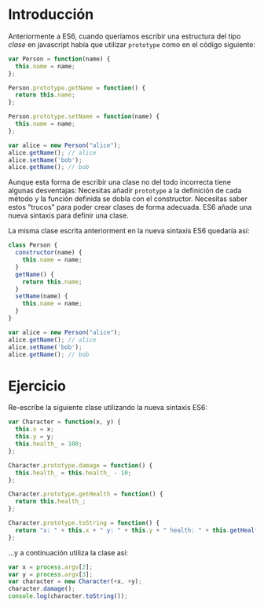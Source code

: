 # Introducción
Anteriormente a ES6, cuando queríamos escribir una estructura del tipo *clase* en javascript había que utilizar `prototype` como en el código siguiente:

```javascript
var Person = function(name) {
  this.name = name;
};

Person.prototype.getName = function() {
  return this.name;
};

Person.prototype.setName = function(name) {
  this.name = name;
};

var alice = new Person("alice");
alice.getName(); // alice
alice.setName('bob');
alice.getName(); // bob
```
Aunque esta forma de escribir una clase no del todo incorrecta tiene algunas desventajas:
Necesitas añadir `prototype` a la definición de cada método y la función definida se dobla con el constructor. Necesitas saber estos "trucos" para poder crear clases de forma adecuada. ES6 añade una nueva sintaxis para definir una clase.

La misma clase escrita anteriorment en la nueva sintaxis ES6 quedaría así:

```javascript
class Person {
  constructor(name) {
    this.name = name;
  }
  getName() {
    return this.name;
  }
  setName(name) {
    this.name = name;
  }
}

var alice = new Person("alice");
alice.getName(); // alice
alice.setName('bob');
alice.getName(); // bob
```

# Ejercicio

Re-escribe la siguiente clase utilizando la nueva sintaxis ES6:

```javascript
var Character = function(x, y) {
  this.x = x;
  this.y = y;
  this.health_ = 100;
};

Character.prototype.damage = function() {
  this.health_ = this.health_ - 10;
};

Character.prototype.getHealth = function() {
  return this.health_;
};

Character.prototype.toString = function() {
  return "x: " + this.x + " y: " + this.y + " health: " + this.getHealth();
};
```
...y a continuación utiliza la clase así:

```javascript
var x = process.argv[2];
var y = process.argv[3];
var character = new Character(+x, +y);
character.damage();
console.log(character.toString());
```
